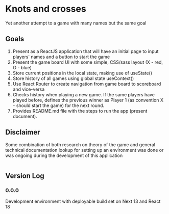 # Knots and crosses
Yet another attempt to a game with many names but the same goal

## Goals
1. Present as a ReactJS application that will have an initial page to input players' names and a button to start the game
2. Present the game board UI with some simple, CSS/sass layout (X - red, O - blue)
3. Store current positions in the local state, making use of useState()
4. Store history of all games using global state useContext()
5. Use React Router to create navigation from game board to scoreboard and vice-versa
6. Checks history when playing a new game. If the same players have played before, defines the previous winner as Player 1 (as convention X - should start the game) for the next round.
7. Provides README.md file with the steps to run the app (present document).

## Disclaimer
Some combination of both research on theory of the game and general technical documentation lookup for setting up an environment was done or was ongoing during the development of this application

```

```

## Version Log
### 0.0.0
Development environment with deployable build set on Next 13 and React 18

